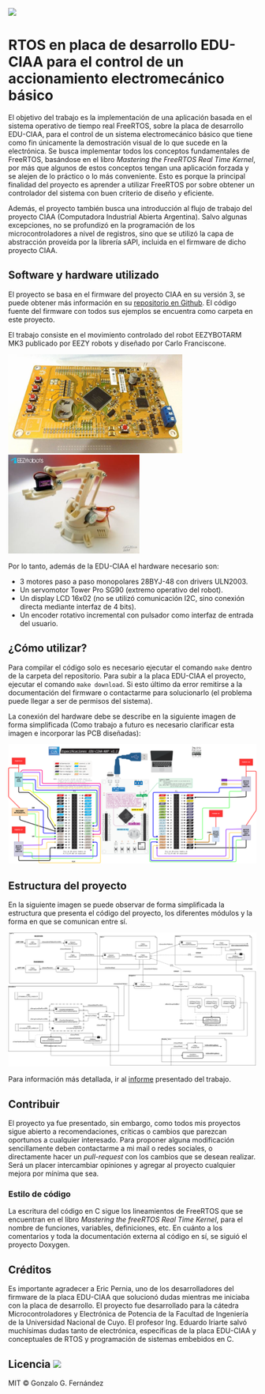 ![](https://img.shields.io/github/last-commit/FernandezGFG/CIAA-RTOS)
# RTOS en placa de desarrollo EDU-CIAA para el control de un accionamiento electromecánico básico

El objetivo del trabajo es la implementación de una aplicación basada en el sistema operativo de tiempo real FreeRTOS, sobre la placa de desarrollo EDU-CIAA, para el control de un sistema electromecánico básico que tiene como fin únicamente la demostración visual de lo que sucede en la electrónica. Se busca implementar todos los conceptos fundamentales de FreeRTOS, basándose en el libro *Mastering the FreeRTOS Real Time Kernel*, por más que algunos de estos conceptos tengan una aplicación forzada y se alejen de lo práctico o lo más conveniente. Esto es porque la principal finalidad del proyecto es aprender a utilizar FreeRTOS por sobre obtener un controlador del sistema con buen criterio de diseño y eficiente.

Además, el proyecto también busca una introducción al flujo de trabajo del proyecto CIAA (Computadora Industrial Abierta Argentina). Salvo algunas excepciones, no se profundizó en la programación de los microcontroladores a nivel de registros, sino que se utilizó la capa de abstracción proveída por la librería sAPI, incluida en el firmware de dicho proyecto CIAA.

## Software y hardware utilizado
El proyecto se basa en el firmware del proyecto CIAA en su versión 3, se puede obtener más información en su [repositorio en Github](https://github.com/epernia/firmware_v3). El código fuente del firmware con todos sus ejemplos se encuentra como carpeta en este proyecto.

El trabajo consiste en el movimiento controlado del robot EEZYBOTARM MK3 publicado por EEZY robots y diseñado por Carlo Franciscone. 

<p float="left">
<img src="docs/edu_ciaa.jpg" alt="edu-ciaa" height="200"/> 
<img src="docs/robot_arm.jpg" alt="robot-arm" height="200"/>
</p>

Por lo tanto, además de la EDU-CIAA el hardware necesario son:

- 3 motores paso a paso monopolares 28BYJ-48 con drivers ULN2003.
- Un servomotor Tower Pro SG90 (extremo operativo del robot).
- Un display LCD 16x02 (no se utilizó comunicación I2C, sino conexión directa mediante interfaz de 4 bits).
- Un encoder rotativo incremental con pulsador como interfaz de entrada del usuario.

## ¿Cómo utilizar?
Para compilar el código solo es necesario ejecutar el comando `make` dentro de la carpeta del repositorio. Para subir a la placa EDU-CIAA el proyecto, ejecutar el comando `make download`. Si esto último da error remitirse a la documentación del firmware o contactarme para solucionarlo (el problema puede llegar a ser de permisos del sistema).

La conexión del hardware debe se describe en la siguiente imagen de forma simplificada (Como trabajo a futuro es necesario clarificar esta imagen e incorporar las PCB diseñadas):

![](docs/conexion_app.png)

## Estructura del proyecto
En la siguiente imagen se  puede observar de forma simplificada la estructura que presenta el código del proyecto, los diferentes módulos y la forma en que se comunican entre sí.

![](docs/diagrama_app.png)

Para información más detallada, ir al [informe](docs/informe/main.pdf) presentado del trabajo.

## Contribuir
El proyecto ya fue presentado, sin embargo, como todos mis proyectos sigue abierto a recomendaciones, críticas o cambios que parezcan oportunos a cualquier interesado. Para proponer alguna modificación sencillamente deben contactarme a mi mail o redes sociales, o directamente hacer un *pull-request* con los cambios que se desean realizar. Será un placer intercambiar opiniones y agregar al proyecto cualquier mejora por mínima que sea.

### Estilo de código
La escritura del código en C sigue los lineamientos de FreeRTOS que se encuentran en el libro *Mastering the freeRTOS Real Time Kernel*, para el nombre de funciones, variables, definiciones, etc. En cuánto a los comentarios y toda la documentación externa al código en sí, se siguió el proyecto Doxygen.

## Créditos
Es importante agradecer a Eric Pernia, uno de los desarrolladores del firmware de la placa EDU-CIAA que solucionó dudas mientras me iniciaba con la placa de desarrollo. El proyecto fue desarrollado para la cátedra Microcontroladores y Electrónica de Potencia de la Facultad de Ingeniería de la Universidad Nacional de Cuyo. El profesor Ing. Eduardo Iriarte salvó muchísimas dudas tanto de electrónica, específicas de la placa EDU-CIAA y conceptuales de RTOS y programación de sistemas embebidos en C.

## Licencia ![](https://img.shields.io/github/license/FernandezGFG/CIAA-RTOS)
MIT © Gonzalo G. Fernández
